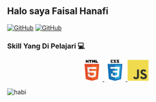 ## Halo saya Faisal Hanafi
[![GitHub](https://img.shields.io/badge/GitHub-100000?style=for-the-badge&logo=github&logoColor=white)](https://github.com/FAISALHANAFI14)
[![GitHub](https://img.shields.io/badge/Instagram-100000?style=for-the-badge&logo=instagram&logoColor=white)](https://instagram.com/hnfi_1406)

### Skill Yang Di Pelajari 💻

<p align="center">
    <a href="https://www.w3.org/html/" target="_blank"> <img
            src="https://raw.githubusercontent.com/devicons/devicon/master/icons/html5/html5-original-wordmark.svg"
            alt="html5" width="50" height="50" /> </a>
    <a href="https://www.w3schools.com/css/" target="_blank"> <img
            src="https://raw.githubusercontent.com/devicons/devicon/master/icons/css3/css3-original-wordmark.svg"
            alt="css3" width="50" height="50" /> </a>  </a>
    <a href="https://developer.mozilla.org/en-US/docs/Web/JavaScript" target="_blank"> <img
            src="https://raw.githubusercontent.com/devicons/devicon/master/icons/javascript/javascript-original.svg"
            alt="javascript" width="50" height="50" /> </a>
</p>

![habi](https://media3.giphy.com/media/v1.Y2lkPTc5MGI3NjExNXZqbTRxYTh4MzFiMmJoZzQ4cHBnZDJnZ2FtejR4eGprbG1xeGF6ciZlcD12MV9pbnRlcm5hbF9naWZfYnlfaWQmY3Q9Zw/8Zaoyr0zW9NJLiF6Pv/giphy.gif)

